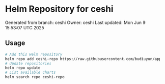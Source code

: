 # Helm Repository for ceshi
Generated from branch: ceshi
Owner: ceshi
Last updated: Mon Jun  9 15:53:07 UTC 2025

## Usage
```bash
# Add this Helm repository
helm repo add ceshi-repo https://raw.githubusercontent.com/budiuyun/appStore/helm-ceshi/
# Update repositories
helm repo update
# List available charts
helm search repo ceshi-repo
```
